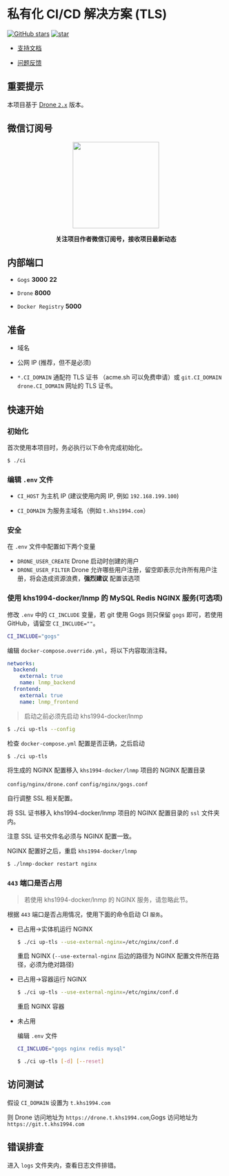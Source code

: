 # 私有化 CI/CD 解决方案 (TLS)

[![GitHub stars](https://img.shields.io/github/stars/khs1994-docker/ci.svg?style=social&label=Stars)](https://github.com/khs1994-docker/ci) [![star](https://gitee.com/khs1994-docker/ci/badge/star.svg?theme=dark)](https://gitee.com/khs1994-docker/ci/stargazers)

* [支持文档](docs)

* [问题反馈](https://github.com/khs1994-docker/ci/issues)

## 重要提示

本项目基于 [Drone `2.x`](https://docs.drone.io/) 版本。

## 微信订阅号

<p align="center">
<img width="200" src="https://user-images.githubusercontent.com/16733187/46847944-84a96b80-ce19-11e8-9f0c-ec84b2ac463e.jpg">
</p>

<p align="center"><strong>关注项目作者微信订阅号，接收项目最新动态</strong></p>

## 内部端口

* `Gogs` **3000** **22**

* `Drone` **8000**

* `Docker Registry` **5000**

## 准备

* 域名

* 公网 IP (推荐，但不是必须)

* `*.CI_DOMAIN` 通配符 TLS 证书 （acme.sh 可以免费申请）或 `git.CI_DOMAIN` `drone.CI_DOMAIN` 网址的 TLS 证书。

## 快速开始

### 初始化

首次使用本项目时，务必执行以下命令完成初始化。

```bash
$ ./ci
```

### 编辑 `.env` 文件

* `CI_HOST` 为主机 IP (建议使用内网 IP, 例如 `192.168.199.100`)

* `CI_DOMAIN` 为服务主域名（例如 `t.khs1994.com`）

### 安全

在 `.env` 文件中配置如下两个变量

* `DRONE_USER_CREATE` Drone 启动时创建的用户
* `DRONE_USER_FILTER` Drone 允许哪些用户注册，留空即表示允许所有用户注册，将会造成资源浪费，**强烈建议** 配置该选项

### 使用 khs1994-docker/lnmp 的 MySQL Redis NGINX 服务(可选项)

修改 `.env` 中的 `CI_INCLUDE` 变量，若 git 使用 Gogs 则只保留 `gogs` 即可，若使用 GitHub，请留空 `CI_INCLUDE=""`。

```bash
CI_INCLUDE="gogs"
```

编辑 `docker-compose.override.yml`，将以下内容取消注释。

```yaml
networks:
  backend:
    external: true
    name: lnmp_backend
  frontend:
    external: true
    name: lnmp_frontend
```

> 启动之前必须先启动 khs1994-docker/lnmp

```bash
$ ./ci up-tls --config
```

检查 `docker-compose.yml` 配置是否正确，之后启动

```bash
$ ./ci up-tls
```

将生成的 NGINX 配置移入 `khs1994-docker/lnmp` 项目的 NGINX 配置目录

`config/nginx/drone.conf` `config/nginx/gogs.conf`

自行调整 SSL 相关配置。

将 SSL 证书移入 khs1994-docker/lnmp 项目的 NGINX 配置目录的 `ssl` 文件夹内。

注意 SSL 证书文件名必须与 NGINX 配置一致。

NGINX 配置好之后，重启 `khs1994-docker/lnmp`

```bash
$ ./lnmp-docker restart nginx
```

### `443` 端口是否占用

> 若使用 khs1994-docker/lnmp 的 NGINX 服务，请忽略此节。

根据 `443` 端口是否占用情况，使用下面的命令启动 CI `服务`。

* 已占用->实体机运行 NGINX

  ```bash
  $ ./ci up-tls --use-external-nginx=/etc/nginx/conf.d
  ```

  重启 NGINX (`--use-external-nginx` 后边的路径为 NGINX 配置文件所在路径，必须为绝对路径)

* 已占用->容器运行 NGINX

  ```bash
  $ ./ci up-tls --use-external-nginx=/etc/nginx/conf.d
  ```

  重启 NGINX 容器

* 未占用

  编辑 `.env` 文件

  ```bash
  CI_INCLUDE="gogs nginx redis mysql"
  ```

  ```bash
  $ ./ci up-tls [-d] [--reset]
  ```

## 访问测试

假设 `CI_DOMAIN` 设置为 `t.khs1994.com`

则 Drone 访问地址为 `https://drone.t.khs1994.com`,Gogs 访问地址为 `https://git.t.khs1994.com`

## 错误排查

进入 `logs` 文件夹内，查看日志文件排错。
